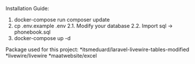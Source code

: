 Installation Guide:
1. docker-compose run composer update
2. cp .env.example .env
2.1. Modify your database
2.2. Import sql -> phonebook.sql
3. docker-compose up -d


Package used for this project:
*itsmeduard/laravel-livewire-tables-modified
*livewire/livewire
*maatwebsite/excel
